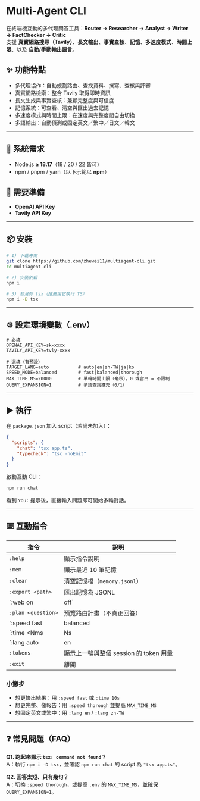 # Multi-Agent CLI

在終端機互動的多代理問答工具：**Router → Researcher → Analyst → Writer → FactChecker → Critic**  
支援 **真實網路搜尋（Tavily）**、**長文輸出**、**事實查核**、**記憶**、**多速度模式**、**時間上限**、以及 **自動/手動輸出語言**。

## ✨ 功能特點
- 多代理協作：自動規劃路由、查找資料、撰寫、查核與評審
- 真實網路檢索：整合 Tavily 取得即時資訊
- 長文生成與事實查核：兼顧完整度與可信度
- 記憶系統：可查看、清空與匯出過去記憶
- 多速度模式與時間上限：在速度與完整度間自由切換
- 多語輸出：自動偵測或固定英文／繁中／日文／韓文

---

## 🧩 系統需求
- Node.js **≥ 18.17**（18 / 20 / 22 皆可）
- npm / pnpm / yarn（以下示範以 **npm**）

## 🔐 需要準備
- **OpenAI API Key**
- **Tavily API Key**

---

## 📦 安裝
```bash
# 1) 下載專案
git clone https://github.com/zhewei11/multiagent-cli.git
cd multiagent-cli

# 2) 安裝依賴
npm i

# 3) 若沒有 tsx（推薦用它執行 TS）
npm i -D tsx
```

---

## ⚙️ 設定環境變數（.env）
```env
# 必填
OPENAI_API_KEY=sk-xxxx
TAVILY_API_KEY=tvly-xxxx

# 選填（有預設）
TARGET_LANG=auto           # auto|en|zh-TW|ja|ko
SPEED_MODE=balanced        # fast|balanced|thorough
MAX_TIME_MS=20000          # 單輪時間上限（毫秒），0 或留白 = 不限制
QUERY_EXPANSION=1          # 多語查詢擴充（0/1）
```

---

## ▶️ 執行
在 `package.json` 加入 script（若尚未加入）：
```json
{
  "scripts": {
    "chat": "tsx app.ts",
    "typecheck": "tsc -noEmit"
  }
}
```

啟動互動 CLI：
```bash
npm run chat
```

看到 `You:` 提示後，直接輸入問題即可開始多輪對話。

---

## ⌨️ 互動指令
| 指令 | 說明 |
|---|---|
| `:help` | 顯示指令說明 |
| `:mem` | 顯示最近 10 筆記憶 |
| `:clear` | 清空記憶檔（`memory.jsonl`） |
| `:export <path>` | 匯出記憶為 JSONL |
| `:web on|off` | 強制開/關網路搜尋（預設由 Router 判斷） |
| `:plan <question>` | 預覽路由計畫（不真正回答） |
| `:speed fast|balanced|thorough` | 切換速度模式 |
| `:time <Nms|Ns|Nm|off|show>` | 設定/關閉/查看單輪時間上限（例：`:time 20s`） |
| `:lang auto|en|zh-TW|ja|ko` | 切換輸出語言（`auto` = 跟隨提問語言） |
| `:tokens` | 顯示上一輪與整個 session 的 token 用量 |
| `:exit` | 離開 |

### 小撇步
- 想更快出結果：用 `:speed fast` 或 `:time 10s`
- 想更完整、像報告：用 `:speed thorough` 並提高 `MAX_TIME_MS`
- 想固定英文或繁中：用 `:lang en` / `:lang zh-TW`

---

## ❓ 常見問題（FAQ）

**Q1. 跑起來顯示 `tsx: command not found`？**  
A：執行 `npm i -D tsx`，並確認 `npm run chat` 的 script 為 `"tsx app.ts"`。

**Q2. 回答太短、只有幾句？**  
A：切換 `:speed thorough`，或提高 `.env` 的 `MAX_TIME_MS`，並確保 `QUERY_EXPANSION=1`。
